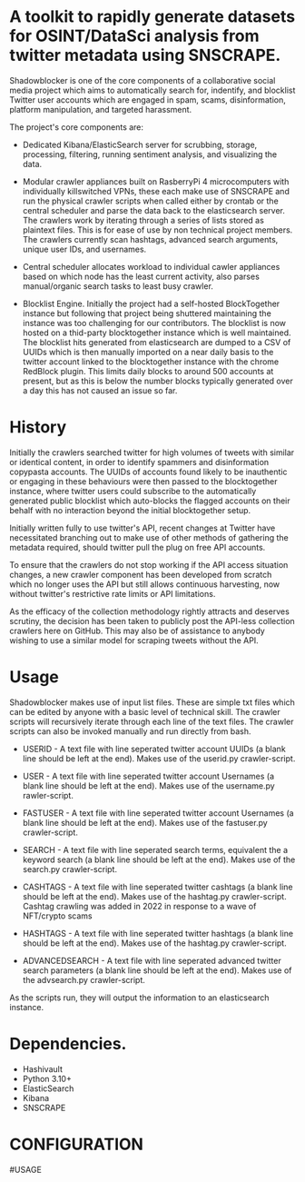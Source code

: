 # A toolkit to rapidly generate datasets for OSINT/DataSci analysis from twitter metadata using SNSCRAPE.

Shadowblocker is one of the core components of a collaborative social media project which aims to automatically search for, indentify, and blocklist Twitter user accounts which are engaged in spam, scams, disinformation, platform manipulation, and targeted harassment.

The project's core components are:

* Dedicated Kibana/ElasticSearch server for scrubbing, storage, processing, filtering, running sentiment analysis, and visualizing the data.

* Modular crawler appliances built on RasberryPi 4 microcomputers with individually killswitched VPNs, these each make use of SNSCRAPE and run the physical crawler scripts when called either by crontab or the central scheduler and parse the data back to the elasticsearch server. The crawlers work by iterating through a series of lists stored as plaintext files. This is for ease of use by non technical project members. The crawlers currently scan hashtags, advanced search arguments, unique user IDs, and usernames. 

* Central scheduler allocates workload to individual cawler appliances based on which node has the least current activity, also parses manual/organic search tasks to least busy crawler. 

* Blocklist Engine. Initially the project had a self-hosted BlockTogether instance but following that project being shuttered maintaining the instance was too challenging for our contributors. The blocklist is now hosted on a thid-party blocktogether instance which is well maintained. The blocklist hits generated from elasticsearch are dumped to a CSV of UUIDs which is then manually imported on a near daily basis to the twitter account linked to the blocktogether instance with the chrome RedBlock plugin. This limits daily blocks to around 500 accounts at present, but as this is below the number blocks typically generated over a day this has not caused an issue so far.

# History

Initially the crawlers searched twitter for high volumes of tweets with similar or identical content, in order to identify spammers and disinformation copypasta accounts. The UUIDs of accounts found likely to be inauthentic or engaging in these behaviours were then passed to the blocktogether instance, where twitter users could subscribe to the automatically generated public blocklist which auto-blocks the flagged accounts on their behalf with no interaction beyond the initial blocktogether setup.

Initially written fully to use twitter's API, recent changes at Twitter have necessitated branching out to make use of other methods of gathering the metadata required, should twitter pull the plug on free API accounts. 

To ensure that the crawlers do not stop working if the API access situation changes, a new crawler component has been developed from scratch which no longer uses the API but still allows continuous harvesting, now without twitter's restrictive rate limits or API limitations. 

As the efficacy of the collection methodology rightly attracts and deserves scrutiny, the decision has been taken to publicly post the API-less collection crawlers here on GitHub. This may also be of assistance to anybody wishing to use a similar model for scraping tweets without the API.

# Usage

Shadowblocker makes use of input list files. These are simple txt files which can be edited by anyone with a basic level of technical skill. The crawler scripts will recursively iterate through each line of the text files. The crawler scripts can also be invoked manually and run directly from bash.

* USERID - A text file with line seperated twitter account UUIDs (a blank line should be left at the end). Makes use of the userid.py crawler-script.

* USER - A text file with line seperated twitter account Usernames (a blank line should be left at the end). Makes use of the username.py rawler-script.

* FASTUSER - A text file with line seperated twitter account Usernames (a blank line should be left at the end). Makes use of the fastuser.py crawler-script.

* SEARCH - A text file with line seperated search terms, equivalent the a keyword search (a blank line should be left at the end). Makes use of the search.py crawler-script.

* CASHTAGS - A text file with line seperated twitter cashtags (a blank line should be left at the end). Makes use of the hashtag.py crawler-script. Cashtag crawling was added in 2022 in response to a wave of NFT/crypto scams

* HASHTAGS - A text file with line seperated twitter hashtags (a blank line should be left at the end). Makes use of the hashtag.py crawler-script.

* ADVANCEDSEARCH - A text file with line seperated advanced twitter search parameters (a blank line should be left at the end). Makes use of the advsearch.py crawler-script.

As the scripts run, they will output the information to an elasticsearch instance. 

# Dependencies.

* Hashivault
* Python 3.10+
* ElasticSearch
* Kibana
* SNSCRAPE

# CONFIGURATION

#USAGE


